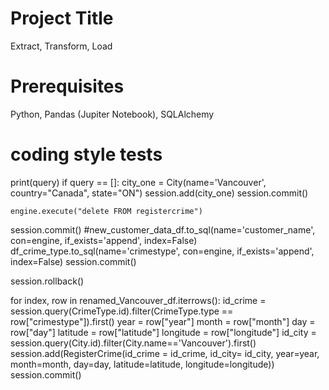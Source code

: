 # Project Title
Extract, Transform, Load

# Prerequisites
Python, Pandas (Jupiter Notebook), SQLAlchemy

# coding style tests
print(query)
if query == []:
    city_one = City(name='Vancouver', country="Canada", state="ON")
    session.add(city_one)
    session.commit()
    
    engine.execute("delete FROM registercrime")
session.commit()
#new_customer_data_df.to_sql(name='customer_name', con=engine, if_exists='append', index=False)
df_crime_type.to_sql(name='crimestype', con=engine, if_exists='append', index=False)
session.commit()

session.rollback()

for index, row in renamed_Vancouver_df.iterrows():
    id_crime = session.query(CrimeType.id).filter(CrimeType.type == row["crimestype"]).first()
    year = row["year"]
    month = row["month"]
    day = row["day"]
    latitude = row["latitude"]
    longitude = row["longitude"]
    id_city = session.query(City.id).filter(City.name=='Vancouver').first()
    session.add(RegisterCrime(id_crime = id_crime, id_city= id_city, year=year, month=month, day=day, latitude=latitude, longitude=longitude))
    session.commit()
